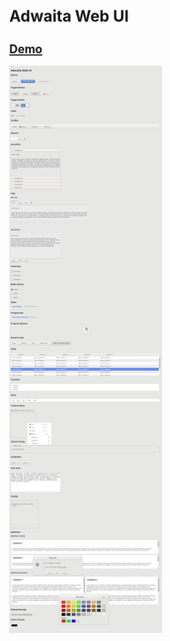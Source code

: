 # Adwaita Web UI

## [Demo](http://appiomatic.com/demo/Adwaita_Web_UI)

!["Preview"](https://raw.githubusercontent.com/zunayedhassan/Adwaita_Web_UI/master/preview.png)
